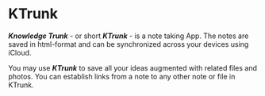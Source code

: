 # KTrunk

<span class="en">***Knowledge Trunk*** - or short ***KTrunk*** - is a note taking App. The notes are saved in html-format and can be synchronized across your devices using iCloud.</span>

<span class="en">You may use ***KTrunk*** to save all your ideas augmented with related files and photos. You can establish links from a note to any other note or file in KTrunk.</span>

[](/KTrunk/SampleNote.png)
